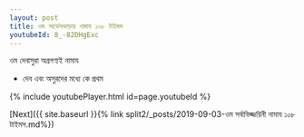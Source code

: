 ```yaml
---
layout: post
title: ওম সার্ভেসভাড়ায় নামায ১০৮ টাইমস
youtubeId: 8_-82DHgExc
---
```

 
 
 ওম দেবাসুরা অগ্রগণ্যই নামায  
 
 -  দেব এবং অসুরদের মধ্যে কে প্রথম 
 
  
 
  
 
 
 
 
 
 


{% include youtubePlayer.html id=page.youtubeId %}
 
[Next]({{ site.baseurl }}{% link  split2/_posts/2019-09-03-ওম সর্বাভিজ্জয়িনী নামায ১০৮ টাইমস.md%})
 

